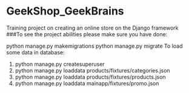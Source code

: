 # GeekShop_GeekBrains
Training project on creating an online store on the Django framework  
###To see the project abilities please make sure you have done:

python manage.py makemigrations
python manage.py migrate
To load some data in database:  
1. python manage.py createsuperuser  
2. python manage.py loaddata products/fixtures/categories.json
3. python manage.py loaddata products/fixtures/products.json
4. python manage.py loaddata mainapp/fixtures/promo.json
